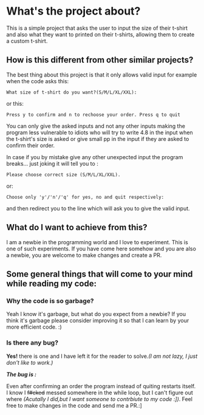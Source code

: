 # What's the project about?

This is a simple project that asks the user to input the size of their t-shirt and also what they want to printed on their t-shirts, allowing them to create a custom t-shirt.

## How is this different from other similar projects?

The best thing about this project is that it only allows valid input for example when the code asks this:

```
What size of t-shirt do you want?(S/M/L/XL/XXL): 
```

or this:

```
Press y to confirm and n to rechoose your order. Press q to quit
```

You can only give the asked inputs and not any other inputs making the program less vulnerable to idiots who will try to write 4.8 in the input when the t-shirt's size is asked or give small pp in the input if they are asked to confirm their order.

In case if you by mistake give any other unexpected input the program breaks... just joking it will tell you to :

```
Please choose correct size (S/M/L/XL/XXL).
```

or:

```
Choose only 'y'/'n'/'q' for yes, no and quit respectively: 
```

and then redirect you to the line which will ask you to give the valid input.

## What do I want to achieve from this?

I am a newbie in the programming world and I love to experiment. This is one of such experiments. If you have come here somehow and you are also a newbie, you are welcome to make changes and create a PR.

## Some general things that will come to your mind while reading my code:

### Why the code is so garbage?

Yeah I know it's garbage, but what do you expect from a newbie? If you think it's garbage please consider improving it so that I can learn by your more efficient code. :)

### Is there any bug?

**Yes!** there is one and I have left it for the reader to solve.*(I am not lazy, I just don't like to work.)*

***The bug is :***

Even after confirming an order the program instead of quiting restarts itself. I know I ~~f#cked~~ messed somewhere in the while loop, but I can't figure out where *(Acutally I did,but I want someone to contrbiute to my code :])*. Feel free to make changes in the code and send me a PR.:]
